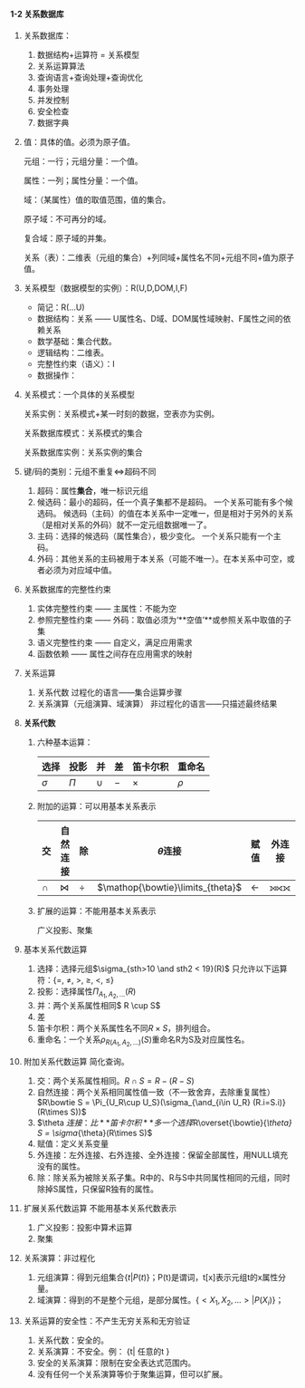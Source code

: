  

#### 1-2 关系数据库

1. 关系数据库：
   1. 数据结构+运算符 = 关系模型
   2. 关系运算算法
   3. 查询语言+查询处理+查询优化
   4. 事务处理
   5. 并发控制
   6. 安全检查
   7. 数据字典

2. 值：具体的值。必须为原子值。

   元组：一行；元组分量：一个值。

   属性：一列；属性分量：一个值。

   域：（某属性）值的取值范围，值的集合。

   原子域：不可再分的域。

   复合域：原子域的并集。

   关系（表）：二维表（元组的集合）+列同域+属性名不同+元组不同+值为原子值。

3. 关系模型（数据模型的实例）：R(U,D,DOM,I,F)
   - 简记：R(…U)
   - 数据结构：关系 —— U属性名、D域、DOM属性域映射、F属性之间的依赖关系
   - 数学基础：集合代数。
   - 逻辑结构：二维表。
   - 完整性约束（语义）：I
   - 数据操作： 

4. 关系模式：一个具体的关系模型

   关系实例：关系模式+某一时刻的数据，空表亦为实例。

   关系数据库模式：关系模式的集合

   关系数据库实例：关系实例的集合

5. 键/码的类别：元组不重复$\iff$超码不同

   1. 超码：属性**集合**，唯一标识元组
   2. 候选码：最小的超码，任一个真子集都不是超码。
      一个关系可能有多个候选码。
      候选码（主码）的值在本关系中一定唯一，但是相对于另外的关系（是相对关系的外码）就不一定元组数据唯一了。
   3. 主码：选择的候选码（属性集合），极少变化。
      一个关系只能有一个主码。
   4. 外码：其他关系的主码被用于本关系（可能不唯一）。在本关系中可空，或者必须为对应域中值。

6. 关系数据库的完整性约束

   1. 实体完整性约束 —— 主属性：不能为空
   2. 参照完整性约束 —— 外码：取值必须为‘**空值’**或参照关系中取值的子集
   3. 语义完整性约束 —— 自定义，满足应用需求
   4. 函数依赖 —— 属性之间存在应用需求的映射

7. 关系运算

   1. 关系代数
      过程化的语言——集合运算步骤
   2. 关系演算（元组演算、域演算）
      非过程化的语言——只描述最终结果

8. **关系代数**

   1. 六种基本运算：

      | 选择 | 投影 | 并 | 差 | 笛卡尔积 | 重命名 |
      | ---- | ---- | ---- | ---- | ---- | ---- |
      | $\sigma$ | $\Pi$ | $\cup$ | $-$ | $\times$ | $\rho$ |

   2. 附加的运算：可以用基本关系表示

      | 交     | 自然连接  | 除     | $\theta$连接                      | 赋值    | 外连接 |
      | ------ | --------- | ------ | --------------------------------- | ------- | ------ |
      | $\cap$ | $\bowtie$ | $\div$ | $\mathop{\bowtie}\limits_{theta}$ | $\gets$ | ⟕⟖⟗    |

   3. 扩展的运算：不能用基本关系表示

      广义投影、聚集

9. 基本关系代数运算

   1. 选择：选择元组$\sigma_{sth>10 \and sth2 < 19}(R)$
      只允许以下运算符：{=, ≠, >, ≥, <, ≤}
   2. 投影：选择属性$\Pi_{A_1,A_2,...} (R)$
   3. 并：两个关系属性相同$ R \cup S$
   4. 差
   5. 笛卡尔积：两个关系属性名不同$R \times S$，排列组合。
   6. 重命名：一个关系$\rho_{R(A_1,A_2,...)}(S)$重命名R为S及对应属性名。

10. 附加关系代数运算
    简化查询。

    1. 交：两个关系属性相同。$R \cap S = R - (R-S)$ 
    2. 自然连接：两个关系相同属性值一致（不一致舍弃，去除重复属性）
       $R\bowtie S = \Pi_{U_R\cup U_S}(\sigma_{\and_{i\in U_R} (R.i=S.i)}(R\times S))$
    3. $\theta $连接：比**笛卡尔积**多一个选择$R\overset{\bowtie}{_\theta} S = \sigma_{\theta}(R\times S)$
    4. 赋值：定义关系变量
    5. 外连接：左外连接、右外连接、全外连接：保留全部属性，用NULL填充没有的属性。
    6. 除：除关系为被除关系子集。R中的、R与S中共同属性相同的元组，同时除掉S属性，只保留R独有的属性。

11. 扩展关系代数运算
    不能用基本关系代数表示

    1. 广义投影：投影中算术运算
    2. 聚集

12. 关系演算：非过程化

    1. 元组演算：得到元组集合$\left\{ t| P(t)  \right\}$；P(t)是谓词，t[x]表示元组t的x属性分量。
    2. 域演算：得到的不是整个元组，是部分属性。$\left\{ <X_1,X_2,...>| P(X_i)  \right\}$；

13. 关系运算的安全性：不产生无穷关系和无穷验证

    1. 关系代数：安全的。
    2. 关系演算：不安全。例： {t| 任意的t }
    3. 安全的关系演算：限制在安全表达式范围内。
    4. 没有任何一个关系演算等价于聚集运算，但可以扩展。

